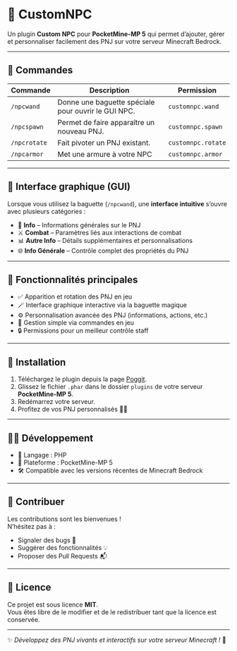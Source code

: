 # 🧙 CustomNPC

Un plugin **Custom NPC** pour **PocketMine-MP 5** qui permet d’ajouter, gérer et personnaliser facilement des PNJ sur votre serveur Minecraft Bedrock.

---

## 📜 Commandes

| Commande          | Description                                              | Permission        |
|-------------------|----------------------------------------------------------|-------------------|
| `/npcwand`        | Donne une baguette spéciale pour ouvrir le GUI NPC.      | `customnpc.wand`  |
| `/npcspawn`       | Permet de faire apparaître un nouveau PNJ.               | `customnpc.spawn` |
| `/npcrotate`      | Fait pivoter un PNJ existant.                            | `customnpc.rotate`|
| `/npcarmor`       | Met une armure à votre NPC                               | `customnpc.armor` |

---

## 🧰 Interface graphique (GUI)

Lorsque vous utilisez la baguette (`/npcwand`), une **interface intuitive** s’ouvre avec plusieurs catégories :

- 📝 **Info** – Informations générales sur le PNJ  
- ⚔️ **Combat** – Paramètres liés aux interactions de combat  
- 📊 **Autre Info** – Détails supplémentaires et personnalisations  
- 🌐 **Info Générale** – Contrôle complet des propriétés du PNJ

---

## 🧩 Fonctionnalités principales

- ✅ Apparition et rotation des PNJ en jeu  
- 🪄 Interface graphique interactive via la baguette magique  
- ⚙️ Personnalisation avancée des PNJ (informations, actions, etc.)  
- 💬 Gestion simple via commandes en jeu  
- 🔒 Permissions pour un meilleur contrôle staff

---

## 🚀 Installation

1. Téléchargez le plugin depuis la page [Poggit](https://poggit.pmmp.io/ci/AlexisVytb/CustomNPC/CustomNPC).  
2. Glissez le fichier `.phar` dans le dossier `plugins` de votre serveur **PocketMine-MP 5**.  
3. Redémarrez votre serveur.  
4. Profitez de vos PNJ personnalisés 🧍✨

---

## 🧑‍💻 Développement

- 🧾 Langage : PHP  
- 🧭 Plateforme : PocketMine-MP 5  
- 🛠️ Compatible avec les versions récentes de Minecraft Bedrock

---

## 🤝 Contribuer

Les contributions sont les bienvenues !  
N’hésitez pas à :
- Signaler des bugs 🐞
- Suggérer des fonctionnalités 💡
- Proposer des Pull Requests 📬

---

## 📝 Licence

Ce projet est sous licence **MIT**.  
Vous êtes libre de le modifier et de le redistribuer tant que la licence est conservée.

---

✨ _Développez des PNJ vivants et interactifs sur votre serveur Minecraft !_ 🧙
